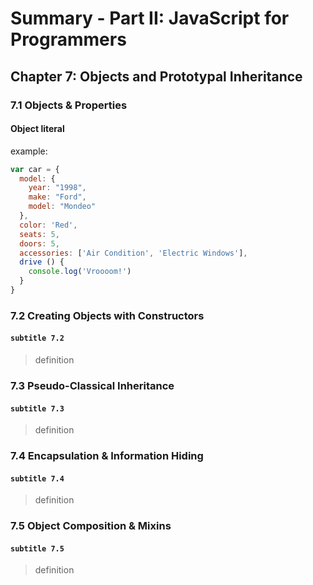 # Summary - Part II: JavaScript for Programmers

## Chapter 7: Objects and Prototypal Inheritance

### 7.1 Objects & Properties

#### Object literal

example:

```js
var car = {
  model: {
    year: "1998",
    make: "Ford",
    model: "Mondeo"
  },
  color: 'Red',
  seats: 5,
  doors: 5,
  accessories: ['Air Condition', 'Electric Windows'],
  drive () {
    console.log('Vroooom!')
  }
}
```

### 7.2 Creating Objects with Constructors

#### `subtitle 7.2`

> definition

### 7.3 Pseudo-Classical Inheritance

#### `subtitle 7.3`

> definition

### 7.4 Encapsulation & Information Hiding

#### `subtitle 7.4`

> definition

### 7.5 Object Composition & Mixins

#### `subtitle 7.5`

> definition
